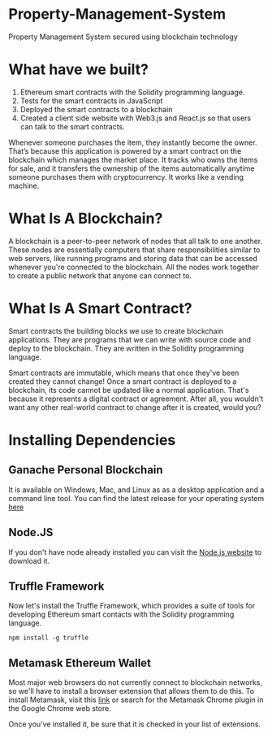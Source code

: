 # Property-Management-System
Property Management System secured using blockchain technology

# What have we built?
1. Ethereum smart contracts with the Solidity programming language.
2. Tests for the smart contracts in JavaScript
3. Deployed the smart contracts to a blockchain
4. Created a client side website with Web3.js and React.js so that users can talk to the smart contracts.

Whenever someone purchases the item, they instantly become the owner. That’s because this application is powered by a smart contract on the blockchain which manages the market place. It tracks who owns the items for sale, and it transfers the ownership of the items automatically anytime someone purchases them with cryptocurrency. It works like a vending machine.

# What Is A Blockchain?
A blockchain is a peer-to-peer network of nodes that all talk to one another. These nodes are essentially computers that share responsibilities similar to web servers, like running programs and storing data that can be accessed whenever you're connected to the blockchain. All the nodes work together to create a public network that anyone can connect to.

# What Is A Smart Contract?
Smart contracts the building blocks we use to create blockchain applications. They are programs that we can write with source code and deploy to the blockchain. They are written in the Solidity programming language.

Smart contracts are immutable, which means that once they've been created they cannot change! Once a smart contract is deployed to a blockchain, its code cannot be updated like a normal application. That's because it represents a digital contract or agreement. After all, you wouldn't want any other real-world contract to change after it is created, would you?

# Installing Dependencies

## Ganache Personal Blockchain
It is available on Windows, Mac, and Linux as as a desktop application and a command line tool. You can find the latest release for your operating system [here](https://www.trufflesuite.com/ganache)
## Node.JS
If you don't have node already installed you can visit the [Node.js website](https://nodejs.org/en/) to download it.
## Truffle Framework
Now let's install the Truffle Framework, which provides a suite of tools for developing Ethereum smart contacts with the Solidity programming language.

`npm install -g truffle`
## Metamask Ethereum Wallet
Most major web browsers do not currently connect to blockchain networks, so we'll have to install a browser extension that allows them to do this.
To install Metamask, visit this [link](https://chrome.google.com/webstore/detail/metamask/nkbihfbeogaeaoehlefnkodbefgpgknn?hl=en) or search for the Metamask Chrome plugin in the Google Chrome web store. 

Once you’ve installed it, be sure that it is checked in your list of extensions. 
